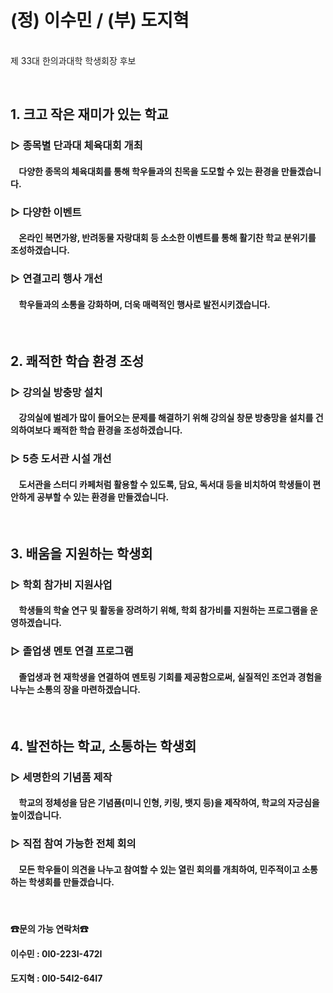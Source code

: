 # **(정) 이수민 / (부) 도지혁**
 <br> 제 33대 한의과대학 학생회장 후보

<br>

## **1. 크고 작은 재미가 있는 학교**

### **▷ 종목별 단과대 체육대회 개최**
#### &nbsp;&nbsp;&nbsp; 다양한 종목의 체육대회를 통해 학우들과의 친목을 도모할 수 있는 환경을 만들겠습니다.

### **▷ 다양한 이벤트**
#### &nbsp;&nbsp;&nbsp; 온라인 복면가왕, 반려동물 자랑대회 등 소소한 이벤트를 통해 활기찬 학교 분위기를 조성하겠습니다.

### **▷ 연결고리 행사 개선**
#### &nbsp;&nbsp;&nbsp; 학우들과의 소통을 강화하며, 더욱 매력적인 행사로 발전시키겠습니다.

<br>

## **2. 쾌적한 학습 환경 조성**

### **▷ 강의실 방충망 설치**
#### &nbsp;&nbsp;&nbsp; 강의실에 벌레가 많이 들어오는 문제를 해결하기 위해 강의실 창문 방충망을 설치를 건의하여보다 쾌적한 학습 환경을 조성하겠습니다.

### **▷ 5층 도서관 시설 개선**
#### &nbsp;&nbsp;&nbsp; 도서관을 스터디 카페처럼 활용할 수 있도록, 담요, 독서대 등을 비치하여 학생들이 편안하게 공부할 수 있는 환경을 만들겠습니다.

<br>

## **3. 배움을 지원하는 학생회**

### **▷ 학회 참가비 지원사업**
#### &nbsp;&nbsp;&nbsp; 학생들의 학술 연구 및 활동을 장려하기 위해, 학회 참가비를 지원하는 프로그램을 운영하겠습니다.

### **▷ 졸업생 멘토 연결 프로그램**
#### &nbsp;&nbsp;&nbsp; 졸업생과 현 재학생을 연결하여 멘토링 기회를 제공함으로써, 실질적인 조언과 경험을 나누는 소통의 장을 마련하겠습니다.

<br>

## **4. 발전하는 학교, 소통하는 학생회**

### **▷ 세명한의 기념품 제작**
#### &nbsp;&nbsp;&nbsp; 학교의 정체성을 담은 기념품(미니 인형, 키링, 뱃지 등)을 제작하여, 학교의 자긍심을 높이겠습니다.

### **▷ 직접 참여 가능한 전체 회의**
#### &nbsp;&nbsp;&nbsp; 모든 학우들이 의견을 나누고 참여할 수 있는 열린 회의를 개최하여, 민주적이고 소통하는 학생회를 만들겠습니다.

<br>

#### **☎문의 가능 연락처☎**
#### 이수민 : 0I0-223I-472I
#### 도지혁 : 0I0-54I2-64I7
